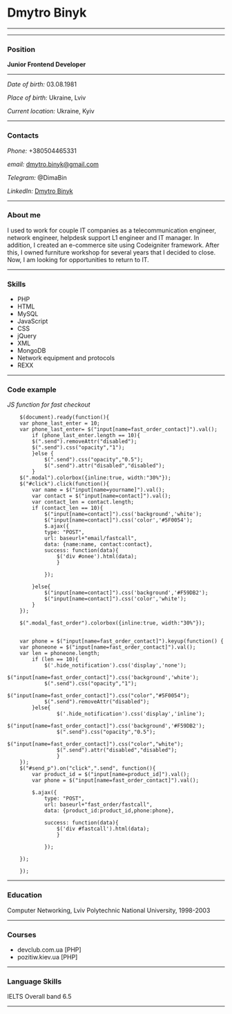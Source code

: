 # Dmytro Binyk

___




___
### Position
**Junior Frontend Developer**

___

*Date of birth:* 03.08.1981

*Place of birth:* Ukraine, Lviv

*Current location:* Ukraine, Kyiv

___

### Contacts

*Phone:* +380504465331

*email:* dmytro.binyk@gmail.com 

*Telegram:* @DimaBin

*LinkedIn:* [Dmytro Binyk](https://www.linkedin.com/in/dmytro-binyk-74415732/)

___

### About me

I used to work for couple IT companies as a telecommunication engineer, network engineer, helpdesk support L1 engineer and IT manager. In addition, I created an e-commerce site using Codeigniter framework. After this, I owned furniture workshop for several years that I decided to close. Now, I am looking for opportunities to return to IT. 

___

### Skills

* PHP
* HTML
* MySQL
* JavaScript
* CSS
* jQuery
* XML
* MongoDB 
* Network equipment and protocols
* REXX


___

### Code example

*JS function for fast checkout*

        $(document).ready(function(){
        var phone_last_enter = 10;
        var phone_last_enter= $("input[name=fast_order_contact]").val();
            if (phone_last_enter.length == 10){
            $(".send").removeAttr("disabled");
            $(".send").css("opacity","1");
            }else {
                $(".send").css("opacity","0.5");
                $(".send").attr("disabled","disabled");
            }
        $(".modal").colorbox({inline:true, width:"30%"});
        $("#click").click(function(){
            var name = $("input[name=yourname]").val(); 
            var contact = $("input[name=contact]").val();
            var contact_len = contact.length;
            if (contact_len == 10){
                $("input[name=contact]").css('background','white');
                $("input[name=contact]").css('color','#5F0054');
                $.ajax({
                type: "POST",
                url: baseurl+"email/fastcall",
                data: {name:name, contact:contact}, 
                success: function(data){
                    $('div #onee').html(data);
                    }
        
                }); 
                
            }else{
                $("input[name=contact]").css('background','#F59DB2');
                $("input[name=contact]").css('color','white');
            }
        });
        
        $(".modal_fast_order").colorbox({inline:true, width:"30%"});
        
        
        var phone = $("input[name=fast_order_contact]").keyup(function() {
        var phoneone = $("input[name=fast_order_contact]").val();
        var len = phoneone.length;
            if (len == 10){
                $('.hide_notification').css('display','none');
                $("input[name=fast_order_contact]").css('background','white');
                $(".send").css("opacity","1");
                $("input[name=fast_order_contact]").css("color","#5F0054");
                $(".send").removeAttr("disabled");
            }else{
                    $('.hide_notification').css('display','inline');
                    $("input[name=fast_order_contact]").css('background','#F59DB2');
                    $(".send").css("opacity","0.5");
                    $("input[name=fast_order_contact]").css("color","white");
                    $(".send").attr("disabled","disabled");
                    }
        });
        $("#send_p").on("click",".send", function(){
            var product_id = $("input[name=product_id]").val(); 
            var phone = $("input[name=fast_order_contact]").val();
            
            $.ajax({
                type: "POST",
                url: baseurl+"fast_order/fastcall",
                data: {product_id:product_id,phone:phone}, 
            
                success: function(data){
                    $('div #fastcall').html(data);
                    }
                
                }); 
                
        });
        
        });


___

### Education
Computer Networking, Lviv Polytechnic National University, 1998-2003

___

### Courses
* devclub.com.ua [PHP]
* pozitiw.kiev.ua [PHP]
___

### Language Skills
IELTS Overall band 6.5

___


